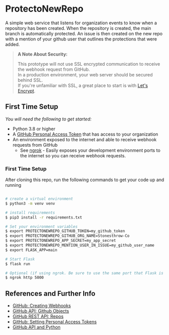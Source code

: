 # ProtectoNewRepo
A simple web service that listens for organization events to know when a repository has been created. 
When the repository is created, the main branch is automatically protected. 
An issue is then created on the new repo with a mention of your github user that outlines the protections that were added.

>
> **A Note About Security:**
>
> This prototype will not use SSL encrypted communication to receive the webhook request from GitHub.   
> In a production environment, your web server should be secured behind SSL.  
> If you're unfamiliar with SSL, a great place to start is with [Let's Encrypt](https://letsencrypt.org/getting-started/).


## First Time Setup

*You will need the following to get started:*
- Python 3.8 or higher
- A [GitHub Personal Access Token](https://github.com/settings/tokens) that has access to your organization
- An environment exposed to the internet and able to receive webhook requests from GitHub
  - See [ngrok](https://ngrok.com/download) - Easily exposes your development environment ports to the internet so you can receive webhook requests.
 
### First Time Setup
After cloning this repo, run the following commands to get your code up and running

```bash

# create a virtual environment
$ python3 -m venv venv

# install requirements
$ pip3 install -r requirements.txt

# Set your environment variables
$ export PROTECTONEWREPO_GITHUB_TOKEN=my_github_token
$ export PROTECTONEWREPO_GITHUB_ORG_NAME=Stonesthrow-Co
$ export PROTECTONEWREPO_APP_SECRET=my_app_secret
$ export PROTECTONEWREPO_MENTION_USER_IN_ISSUE=my_github_user_name
$ export FLASK_APP=main

# Start Flask
$ flask run

# Optional (if using ngrok. Be sure to use the same port that Flask is listening on)
$ ngrok http 5000

```



## References and Further Info

- [GitHub: Creating Webhooks](https://docs.github.com/en/developers/webhooks-and-events/webhooks/creating-webhooks)
- [GitHub API: Github Objects](https://pygithub.readthedocs.io/en/latest/github_objects.html)
- [GitHub REST API: Repos](https://docs.github.com/en/rest/reference/repos)
- [GitHub: Setting Personal Access Tokens](https://github.com/settings/tokens)
- [GitHub API and Python](https://martinheinz.dev/blog/25)